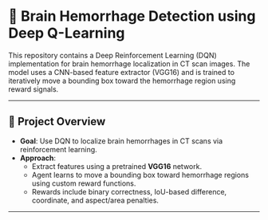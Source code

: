 # 🧠 Brain Hemorrhage Detection using Deep Q-Learning

This repository contains a Deep Reinforcement Learning (DQN) implementation for brain hemorrhage localization in CT scan images. The model uses a CNN-based feature extractor (VGG16) and is trained to iteratively move a bounding box toward the hemorrhage region using reward signals.

---

## 📌 Project Overview

- **Goal**: Use DQN to localize brain hemorrhages in CT scans via reinforcement learning.
- **Approach**:
  - Extract features using a pretrained **VGG16** network.
  - Agent learns to move a bounding box toward hemorrhage regions using custom reward functions.
  - Rewards include binary correctness, IoU-based difference, coordinate, and aspect/area penalties.

---

